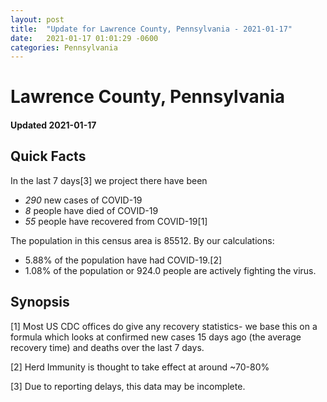 ```yaml
---
layout: post
title:  "Update for Lawrence County, Pennsylvania - 2021-01-17"
date:   2021-01-17 01:01:29 -0600
categories: Pennsylvania
---
```


# Lawrence County, Pennsylvania
#### Updated 2021-01-17

## Quick Facts

In the last 7 days[3] we project there have been
- *290* new cases of COVID-19
- *8* people have died of COVID-19
- *55* people have recovered from COVID-19[1]

The population in this census area is 85512. By our calculations:
- 5.88% of the population have had COVID-19.[2]
- 1.08% of the population or 924.0 people are actively fighting the virus.

## Synopsis




[1] Most US CDC offices do give any recovery statistics- we base this on a formula which looks at confirmed new cases
15 days ago (the average recovery time) and deaths over the last 7 days.

[2] Herd Immunity is thought to take effect at around ~70-80%

[3] Due to reporting delays, this data may be incomplete.
 
    
